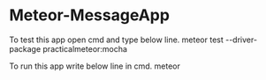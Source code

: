 # Meteor-MessageApp

To test this app open cmd and type below line.
meteor test --driver-package practicalmeteor:mocha

To run this app write below line in cmd.
meteor
